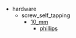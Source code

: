 * hardware
  * screw_self_tapping
    * [10_mm](hardware/screw_self_tapping/10_mm)
      * [phillips](hardware/screw_self_tapping/10_mm/phillips)
